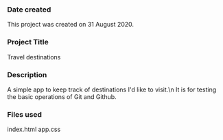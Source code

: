 ### Date created
This project was created on 31 August 2020.

### Project Title
Travel destinations

### Description
A simple app to keep track of destinations I'd like to visit.\n
It is for testing the basic operations of Git and Github.

### Files used
index.html
app.css
